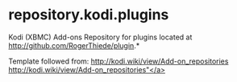 # repository.kodi.plugins
Kodi (XBMC) Add-ons Repository for plugins located at http://github.com/RogerThiede/plugin.*

Template followed from:
<a src="http://kodi.wiki/view/Add-on_repositories">http://kodi.wiki/view/Add-on_repositories</a>
<a src="http://kodi.wiki/view/HOW-TO:Create_a_Repository_to_host_your_Add-on">http://kodi.wiki/view/Add-on_repositories"</a>
